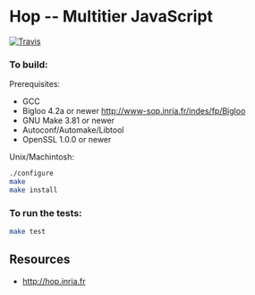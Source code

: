 Hop -- Multitier JavaScript
===========================

[![Travis](https://api.travis-ci.com/manuel-serrano/hop.svg)](https://travis-ci.com/manuel-serrano/hop/builds)

### To build:

Prerequisites:

 * GCC
 * Bigloo 4.2a or newer <http://www-sop.inria.fr/indes/fp/Bigloo>
 * GNU Make 3.81 or newer
 * Autoconf/Automake/Libtool
 * OpenSSL 1.0.0 or newer

Unix/Machintosh:

```sh
./configure
make
make install
```

### To run the tests:

```sh
make test
```

Resources
---------

 * <http://hop.inria.fr>
